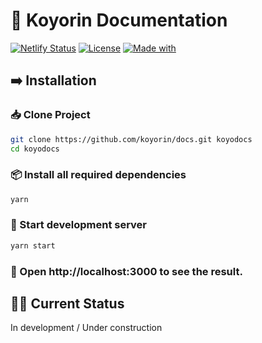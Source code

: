 # 📄 Koyorin Documentation

[![Netlify Status](https://img.shields.io/netlify/7dc40a21-7a2a-4ab8-a617-cf01b10db778?logo=netlify&style=for-the-badge)]() [![License](https://img.shields.io/github/license/koyorin/koyorin?style=for-the-badge)](./LICENSE) [![Made with](https://img.shields.io/badge/Made%20with-Docusaurus-green?style=for-the-badge)](https://docusaurus.io)

## ➡️ Installation

### 📥 Clone Project

```bash
git clone https://github.com/koyorin/docs.git koyodocs
cd koyodocs
```

### 📦 Install all required dependencies

```bash
yarn
```

### 🏃 Start development server

```bash
yarn start
```

### 🎉 Open http://localhost:3000 to see the result.

## 😶‍🌫️ Current Status

In development / Under construction
